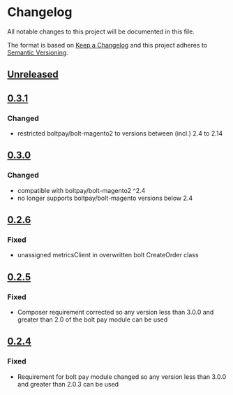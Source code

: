 # Changelog

All notable changes to this project will be documented in this file.

The format is based on [Keep a Changelog](http://keepachangelog.com/) and this project adheres to [Semantic Versioning](http://semver.org/).

## [Unreleased]

## [0.3.1]
### Changed
- restricted boltpay/bolt-magento2 to versions between (incl.) 2.4 to 2.14

## [0.3.0]
### Changed
- compatible with boltpay/bolt-magento2 ^2.4
- no longer supports boltpay/bolt-magento versions below 2.4

## [0.2.6]
### Fixed
- unassigned metricsClient in overwritten bolt CreateOrder class

## [0.2.5]
### Fixed
- Composer requirement corrected so any version less than 3.0.0 and greater than 2.0 of the bolt pay module can be used

## [0.2.4]
### Fixed
- Requirement for bolt pay module changed so any version less than 3.0.0 and greater than 2.0.3 can be used

[Unreleased]: https://github.com/shopgate-professional-services/cart-integration-magento2-bolt/compare/0.3.1...HEAD
[0.3.1]: https://github.com/shopgate-professional-services/cart-integration-magento2-bolt/compare/0.3.0...0.3.1
[0.3.0]: https://github.com/shopgate-professional-services/cart-integration-magento2-bolt/compare/0.2.6...0.3.0
[0.2.6]: https://github.com/shopgate-professional-services/cart-integration-magento2-bolt/compare/0.2.5...0.2.6
[0.2.5]: https://github.com/shopgate-professional-services/cart-integration-magento2-bolt/compare/0.2.4...0.2.5
[0.2.4]: https://github.com/shopgate-professional-services/cart-integration-magento2-bolt/compare/0.2.3...0.2.4
